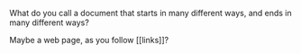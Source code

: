 What do you call a document that starts in many different ways, and ends in many different ways?

Maybe a web page, as you follow [[links]]?
